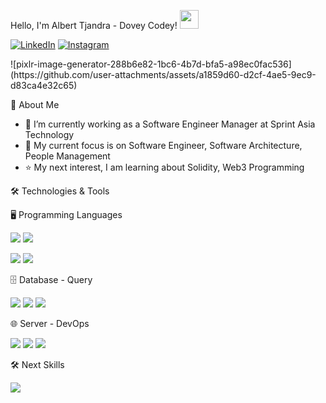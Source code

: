 <p stype="font-size:400%";> Hello, I'm Albert Tjandra - Dovey Codey! <img src = "https://raw.githubusercontent.com/MartinHeinz/MartinHeinz/master/wave.gif" width = 30px> </p>

[![LinkedIn](https://img.shields.io/badge/LinkedIn-informational?style=flat&logo=linkedin&logoColor=white&color=4B5C6D)](https://linkedin.com/in/albert-tjandra)
[![Instagram](https://img.shields.io/badge/Instagram-informational?style=flat&logo=instagram&logoColor=white&color=4B5C6D)](https://www.instagram.com/i.am_dovey.codey)

<p>
![pixlr-image-generator-288b6e82-1bc6-4b7d-bfa5-a98ec0fac536](https://github.com/user-attachments/assets/a1859d60-d2cf-4ae5-9ec9-d83ca4e32c65)
</p>

<p stype="font-size:300%";> 🚀 About Me </p>

- 🔭 I’m currently working as a Software Engineer Manager at Sprint Asia Technology
- 🌱 My current focus is on Software Engineer, Software Architecture, People Management
- ⭐ My next interest, I am learning about Solidity, Web3 Programming

<p stype="font-size:300%";> 🛠️ Technologies & Tools </p>

<p stype="font-size:200%";> 🖥️ Programming Languages </p>

![](https://img.shields.io/badge/NodeJS-informational?style=flat&logo=nodedotjs&logoColor=white&color=4B5C6D)
![](https://img.shields.io/badge/Go-informational?style=flat&logo=go&logoColor=white&color=4B5C6D)

![](https://img.shields.io/badge/JavaScript-informational?style=flat&logo=JavaScript&logoColor=white&color=4B5C6D)
![](https://img.shields.io/badge/PHP-informational?style=flat&logo=php&logoColor=white&color=4B5C6D)

<p stype="font-size:200%";> 🗄️ Database - Query </p>

![](https://img.shields.io/badge/MySQL-informational?style=flat&logo=mysql&logoColor=white&color=4B5C6D)
![](https://img.shields.io/badge/MongoDB-informational?style=flat&logo=MongoDB&logoColor=white&color=4B5C6D)
![](https://img.shields.io/badge/PostgreSQL-informational?style=flat&logo=postgresql&logoColor=white&color=4B5C6D)

<p stype="font-size:200%";> 🌐 Server - DevOps </p>

![](https://img.shields.io/badge/Docker-informational?style=flat&logo=docker&logoColor=white&color=4B5C6D)
![](https://img.shields.io/badge/AWS-informational?style=flat&logo=amazonwebservices&logoColor=white&color=4B5C6D)
![](https://img.shields.io/badge/Kubernetes-informational?style=flat&logo=kubernetes&logoColor=white&color=4B5C6D)

<p stype="font-size:300%";> 🛠️ Next Skills </p>

![](https://img.shields.io/badge/Solidity-informational?style=flat&logo=solidity&logoColor=white&color=4B5C6D)
